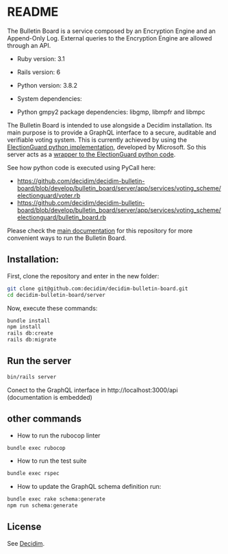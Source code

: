 # README

The Bulletin Board is a service composed by an Encryption Engine and an Append-Only Log. External queries to the Encryption Engine are allowed through an API.

- Ruby version: 3.1
- Rails version: 6
- Python version: 3.8.2

- System dependencies:
- Python gmpy2 package dependencies: libgmp, libmpfr and libmpc

The Bulletin Board is intended to use alongside a Decidim installation. Its main purpose is to provide a GraphQL interface to a secure, auditable and verifiable voting system. This is currently achieved by using the [ElectionGuard python implementation](https://github.com/microsoft/electionguard-python), developed by Microsoft. So this server acts as a [wrapper to the ElectionGuard python code](../../voting_schemes/electionguard/python-wrapper).

See how python code is executed using PyCall here:
- https://github.com/decidim/decidim-bulletin-board/blob/develop/bulletin_board/server/app/services/voting_scheme/electionguard/voter.rb
- https://github.com/decidim/decidim-bulletin-board/blob/develop/bulletin_board/server/app/services/voting_scheme/electionguard/bulletin_board.rb

Please check the [main documentation](../../README.adoc) for this repository for more convenient ways to run the Bulletin Board.

## Installation:

First, clone the repository and enter in the new folder:

```bash
git clone git@github.com:decidim/decidim-bulletin-board.git
cd decidim-bulletin-board/server
```

Now, execute these commands:

```bash
bundle install
npm install
rails db:create
rails db:migrate
```

## Run the server

```bash
bin/rails server
```

Conect to the GraphQL interface in http://localhost:3000/api (documentation is embedded)

## other commands

- How to run the rubocop linter

```bash
bundle exec rubocop
```

- How to run the test suite

```bash
bundle exec rspec
```

- How to update the GraphQL schema definition run:

```bash
bundle exec rake schema:generate
npm run schema:generate
```

## License

See [Decidim](https://github.com/decidim/decidim).
